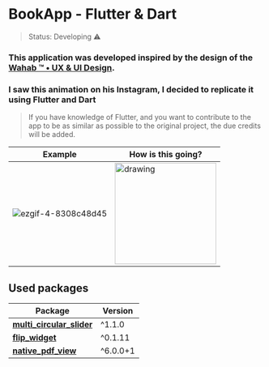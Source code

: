 # BookApp - Flutter & Dart

>Status: Developing ⚠️


### This application was developed inspired by the design of the [Wahab ™ • UX & UI Design](https://www.instagram.com/wahab.xyz/).
### I saw this animation on his Instagram, I decided to replicate it using Flutter and Dart
>If you have knowledge of Flutter, and you want to contribute to the app to be as similar as possible to the original project, the due credits will be added.

Example   | How is this going?
--------- | ------
![ezgif-4-8308c48d45](https://user-images.githubusercontent.com/54247489/197602942-a65dd667-8851-4717-9cec-0b9b49fdfb07.gif) | <img src="https://user-images.githubusercontent.com/54247489/197602670-b14309f7-e5d6-4a9e-a79e-f3595a02ab91.gif" alt="drawing" width="200"/>

## Used packages

Package   | Version
------------- | ----------
[**multi_circular_slider**](https://pub.dartlang.org/packages?q=multi_circular_slider) | ^1.1.0
[**flip_widget**](https://pub.dartlang.org/packages?q=flip_widget) | ^0.1.11
[**native_pdf_view**](https://pub.dartlang.org/packages?q=native_pdf_view) |  ^6.0.0+1




<!--- ## Example --->
 <!--- ![ezgif-4-8308c48d45](https://user-images.githubusercontent.com/54247489/197602942-a65dd667-8851-4717-9cec-0b9b49fdfb07.gif) --->


<!--- ## AppBook until now --->
<!--- ![app_book_current](https://user-images.githubusercontent.com/54247489/197602670-b14309f7-e5d6-4a9e-a79e-f3595a02ab91.gif) --->


